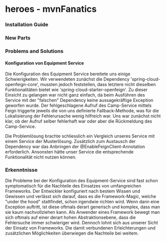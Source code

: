 # heroes - mvnFanatics

### Installation Guide

### New Parts

### Problems and Solutions

#### Konfiguration von Equipment Service
Die Konfiguration des Equipment Service bereitete uns einige Schwierigkeiten. Wir verwendeten zunächst die Dependency 'spring-cloud-openfeign-core', mussten jedoch feststellen, dass letztere nicht dieselben Funktionalitäten bietet wie 'spring-cloud-starter-openfeign'. Zu dieser Einsicht zu gelangen war nicht ganz einfach, da beim Ausführen des Service mit der "falschen" Dependency keine aussagekräftige Exception geworfen wurde. Der fehlgeschlagene Aufruf des Camp-Service mittels Feign triggerte jeweils die von uns definierte Fallback-Methode, was für die Lokalisierung der Fehlerursache wenig hilfreich war. Uns war zunächst nicht klar, ob der Aufruf selber fehlerhaft war oder aber die Rückmeldung des Camp-Service.

Die Problemlösung brachte schliesslich ein Vergleich unseres Service mit einem Service der Musterlösung. Zusätzlich zum Austausch der Dependency war das Anbringen der @EnableFeignClient-Annotation erforderlich. Ansonsten hätte unser Service die entsprechende Funktionalität nicht nutzen können.

### Erkenntnisse
Die Probleme bei der Konfiguration des Equipment-Service sind fast schon symptomatisch für die Nachteile des Einsatzes von umfangreichen Frameworks. Der Entwickler konfiguriert nach bestem Wissen und Gewissen und verlässt sich darauf, dass es die Framework-Magic, welche "under the hood" stattfindet, schon irgendwie richten wird. Wenn dann eine Exception auftritt, ist diese oftmals derart generisch und komplex, dass man sie kaum nachvollziehen kann. Als Anwender eines Framework bewegt man sich oftmals auf einer derart hohen Abstraktionsebene, dass die Fehlersuche immer schwieriger wird.
Dennoch lohnt sich aus unserer Sicht der Einsatz von Frameworks. Die damit verbundenen Erleichterungen und zusätzlichen Möglichkeiten überwiegen die Nachteile bei weitem.
